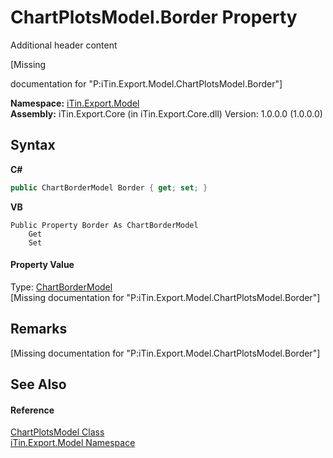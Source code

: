 # ChartPlotsModel.Border Property 
Additional header content 

\[Missing <summary> documentation for "P:iTin.Export.Model.ChartPlotsModel.Border"\]

**Namespace:**&nbsp;<a href="ef57ffcc-e95e-b212-5a46-9aa6f5a3511f">iTin.Export.Model</a><br />**Assembly:**&nbsp;iTin.Export.Core (in iTin.Export.Core.dll) Version: 1.0.0.0 (1.0.0.0)

## Syntax

**C#**<br />
``` C#
public ChartBorderModel Border { get; set; }
```

**VB**<br />
``` VB
Public Property Border As ChartBorderModel
	Get
	Set
```


#### Property Value
Type: <a href="7fbcffe4-1777-14c9-77c4-ca1def41b61d">ChartBorderModel</a><br />\[Missing <value> documentation for "P:iTin.Export.Model.ChartPlotsModel.Border"\]

## Remarks
\[Missing <remarks> documentation for "P:iTin.Export.Model.ChartPlotsModel.Border"\]

## See Also


#### Reference
<a href="d37af5f5-f73d-c555-8ff7-69ecdefa95dd">ChartPlotsModel Class</a><br /><a href="ef57ffcc-e95e-b212-5a46-9aa6f5a3511f">iTin.Export.Model Namespace</a><br />